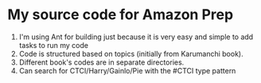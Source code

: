 # My source code for Amazon Prep

1. I'm using Ant for building just because it is very easy and simple to add tasks to run my code
2. Code is structured based on topics (initially from Karumanchi book).
3. Different book's codes are in separate directories.
4. Can search for CTCI/Harry/Gainlo/Pie with the #CTCI type pattern
